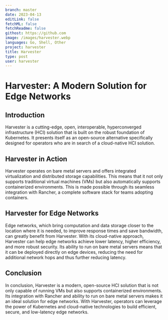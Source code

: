 ```yaml
---
branch: master
date: 2023-04-13
editLink: false
fetchML: false
fetchReadme: false
githost: https://github.com
image: /images/harvester.webp
languages: Go, Shell, Other
project: harvester
title: Harvester
type: post
user: harvester
---
```

<script setup>
 import ArticleItem from '/components/ArticleItem.vue';
 import ArticleFooter from '/components/ArticleFooter.vue';
</script>
<ArticleItem :frontmatter="$frontmatter"/>

# Harvester: A Modern Solution for Edge Networks

## Introduction

Harvester is a cutting-edge, open, interoperable, hyperconverged infrastructure (HCI) solution that is built on the
robust foundation of Kubernetes. It presents itself as an open-source alternative specifically designed for operators
who are in search of a cloud-native HCI solution.

## Harvester in Action

Harvester operates on bare metal servers and offers integrated virtualization and distributed storage capabilities. This
means that it not only supports traditional virtual machines (VMs) but also automatically supports containerized
environments. This is made possible through its seamless integration with Rancher, a complete software stack for teams
adopting containers.

## Harvester for Edge Networks

Edge networks, which bring computation and data storage closer to the location where it is needed, to improve response
times and save bandwidth, can greatly benefit from Harvester. With its cloud-native approach, Harvester can help edge
networks achieve lower latency, higher efficiency, and more robust security. Its ability to run on bare metal servers
means that it can be deployed directly on edge devices, reducing the need for additional network hops and thus further
reducing latency.

## Conclusion

In conclusion, Harvester is a modern, open-source HCI solution that is not only capable of running VMs but also supports
containerized environments. Its integration with Rancher and ability to run on bare metal servers makes it an ideal
solution for edge networks. With Harvester, operators can leverage the power of Kubernetes and cloud-native technologies
to build efficient, secure, and low-latency edge networks.

<ArticleFooter :frontmatter="$frontmatter"/>
